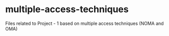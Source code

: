 # multiple-access-techniques
Files related to Project - 1 based on multiple access techniques (NOMA and OMA)
